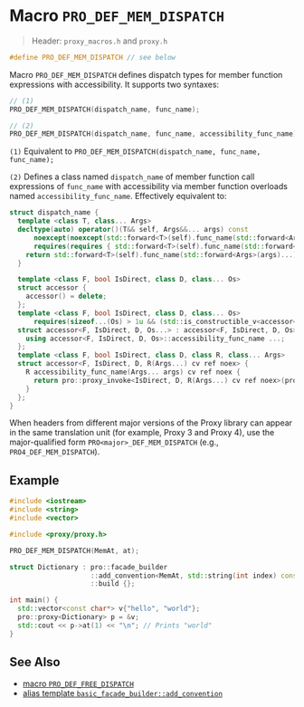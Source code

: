 # Macro `PRO_DEF_MEM_DISPATCH`

> Header: `proxy_macros.h` and `proxy.h`

```cpp
#define PRO_DEF_MEM_DISPATCH // see below
```

Macro `PRO_DEF_MEM_DISPATCH` defines dispatch types for member function expressions with accessibility. It supports two syntaxes:

```cpp
// (1)
PRO_DEF_MEM_DISPATCH(dispatch_name, func_name);

// (2)
PRO_DEF_MEM_DISPATCH(dispatch_name, func_name, accessibility_func_name);
```

`(1)` Equivalent to `PRO_DEF_MEM_DISPATCH(dispatch_name, func_name, func_name);`

`(2)` Defines a class named `dispatch_name` of member function call expressions of `func_name` with accessibility via member function overloads named `accessibility_func_name`. Effectively equivalent to:

```cpp
struct dispatch_name {
  template <class T, class... Args>
  decltype(auto) operator()(T&& self, Args&&... args) const
      noexcept(noexcept(std::forward<T>(self).func_name(std::forward<Args>(args)...)))
      requires(requires { std::forward<T>(self).func_name(std::forward<Args>(args)...); }) {
    return std::forward<T>(self).func_name(std::forward<Args>(args)...);
  }

  template <class F, bool IsDirect, class D, class... Os>
  struct accessor {
    accessor() = delete;
  };
  template <class F, bool IsDirect, class D, class... Os>
      requires(sizeof...(Os) > 1u && (std::is_constructible_v<accessor<F, IsDirect, D, Os>> && ...))
  struct accessor<F, IsDirect, D, Os...> : accessor<F, IsDirect, D, Os>... {
    using accessor<F, IsDirect, D, Os>::accessibility_func_name ...;
  };
  template <class F, bool IsDirect, class D, class R, class... Args>
  struct accessor<F, IsDirect, D, R(Args...) cv ref noex> {
    R accessibility_func_name(Args... args) cv ref noex {
      return pro::proxy_invoke<IsDirect, D, R(Args...) cv ref noex>(pro::access_proxy<F>(std::forward<accessor cv ref>(*this)), std::forward<Args>(args)...);
    }
  };
}
```

When headers from different major versions of the Proxy library can appear in the same translation unit (for example, Proxy 3 and Proxy 4), use the major-qualified form `PRO<major>_DEF_MEM_DISPATCH` (e.g., `PRO4_DEF_MEM_DISPATCH`).

## Example

```cpp
#include <iostream>
#include <string>
#include <vector>

#include <proxy/proxy.h>

PRO_DEF_MEM_DISPATCH(MemAt, at);

struct Dictionary : pro::facade_builder                                   //
                    ::add_convention<MemAt, std::string(int index) const> //
                    ::build {};

int main() {
  std::vector<const char*> v{"hello", "world"};
  pro::proxy<Dictionary> p = &v;
  std::cout << p->at(1) << "\n"; // Prints "world"
}
```

## See Also

- [macro `PRO_DEF_FREE_DISPATCH`](PRO_DEF_FREE_DISPATCH.md)
- [alias template `basic_facade_builder::add_convention`](basic_facade_builder/add_convention.md)
